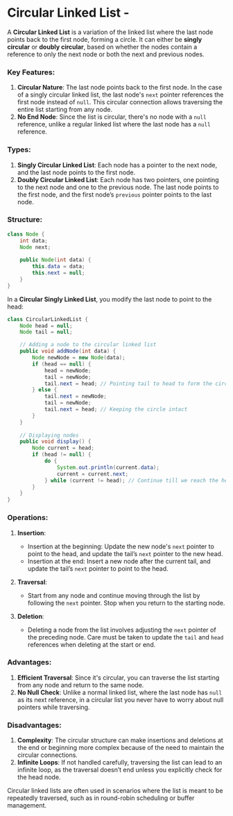 # Circular Linked List - 

A **Circular Linked List** is a variation of the linked list where the last node points back to the first node, forming a circle. It can either be **singly circular** or **doubly circular**, based on whether the nodes contain a reference to only the next node or both the next and previous nodes.

### Key Features:
1. **Circular Nature**: The last node points back to the first node. In the case of a singly circular linked list, the last node's `next` pointer references the first node instead of `null`. This circular connection allows traversing the entire list starting from any node.
2. **No End Node**: Since the list is circular, there's no node with a `null` reference, unlike a regular linked list where the last node has a `null` reference.

### Types:
1. **Singly Circular Linked List**: Each node has a pointer to the next node, and the last node points to the first node.
2. **Doubly Circular Linked List**: Each node has two pointers, one pointing to the next node and one to the previous node. The last node points to the first node, and the first node’s `previous` pointer points to the last node.

### Structure:
```java
class Node {
    int data;
    Node next;
    
    public Node(int data) {
        this.data = data;
        this.next = null;
    }
}
```

In a **Circular Singly Linked List**, you modify the last node to point to the head:

```java
class CircularLinkedList {
    Node head = null;
    Node tail = null;

    // Adding a node to the circular linked list
    public void addNode(int data) {
        Node newNode = new Node(data);
        if (head == null) {
            head = newNode;
            tail = newNode;
            tail.next = head; // Pointing tail to head to form the circle
        } else {
            tail.next = newNode;
            tail = newNode;
            tail.next = head; // Keeping the circle intact
        }
    }
    
    // Displaying nodes
    public void display() {
        Node current = head;
        if (head != null) {
            do {
                System.out.println(current.data);
                current = current.next;
            } while (current != head); // Continue till we reach the head again
        }
    }
}
```

### Operations:
1. **Insertion**:
   - Insertion at the beginning: Update the new node's `next` pointer to point to the head, and update the tail’s `next` pointer to the new head.
   - Insertion at the end: Insert a new node after the current tail, and update the tail’s `next` pointer to point to the head.

2. **Traversal**:
   - Start from any node and continue moving through the list by following the `next` pointer. Stop when you return to the starting node.

3. **Deletion**:
   - Deleting a node from the list involves adjusting the `next` pointer of the preceding node. Care must be taken to update the `tail` and `head` references when deleting at the start or end.

### Advantages:
1. **Efficient Traversal**: Since it's circular, you can traverse the list starting from any node and return to the same node.
2. **No Null Check**: Unlike a normal linked list, where the last node has `null` as its next reference, in a circular list you never have to worry about null pointers while traversing.

### Disadvantages:
1. **Complexity**: The circular structure can make insertions and deletions at the end or beginning more complex because of the need to maintain the circular connections.
2. **Infinite Loops**: If not handled carefully, traversing the list can lead to an infinite loop, as the traversal doesn’t end unless you explicitly check for the head node.

Circular linked lists are often used in scenarios where the list is meant to be repeatedly traversed, such as in round-robin scheduling or buffer management.